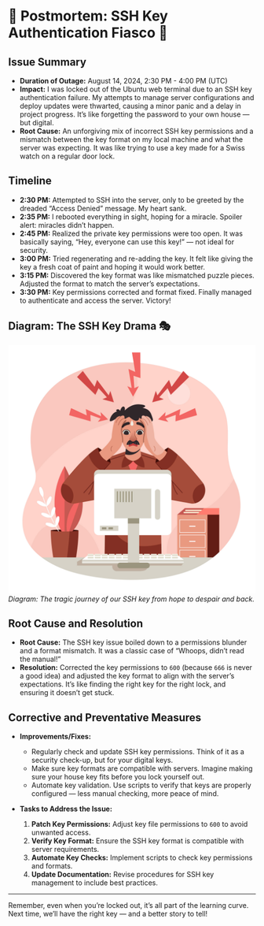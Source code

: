 # 🚨 Postmortem: SSH Key Authentication Fiasco 🚨

## Issue Summary
- **Duration of Outage:** August 14, 2024, 2:30 PM - 4:00 PM (UTC)
- **Impact:** I was locked out of the Ubuntu web terminal due to an SSH key authentication failure. My attempts to manage server configurations and deploy updates were thwarted, causing a minor panic and a delay in project progress. It’s like forgetting the password to your own house — but digital.
- **Root Cause:** An unforgiving mix of incorrect SSH key permissions and a mismatch between the key format on my local machine and what the server was expecting. It was like trying to use a key made for a Swiss watch on a regular door lock.

## Timeline
- **2:30 PM:** Attempted to SSH into the server, only to be greeted by the dreaded “Access Denied” message. My heart sank.
- **2:35 PM:** I rebooted everything in sight, hoping for a miracle. Spoiler alert: miracles didn’t happen.
- **2:45 PM:** Realized the private key permissions were too open. It was basically saying, “Hey, everyone can use this key!” — not ideal for security.
- **3:00 PM:** Tried regenerating and re-adding the key. It felt like giving the key a fresh coat of paint and hoping it would work better.
- **3:15 PM:** Discovered the key format was like mismatched puzzle pieces. Adjusted the format to match the server’s expectations.
- **3:30 PM:** Key permissions corrected and format fixed. Finally managed to authenticate and access the server. Victory!

## Diagram: The SSH Key Drama 🎭
![SSH Key Drama](./6844333.jpg)
*Diagram: The tragic journey of our SSH key from hope to despair and back.*

## Root Cause and Resolution
- **Root Cause:** The SSH key issue boiled down to a permissions blunder and a format mismatch. It was a classic case of “Whoops, didn’t read the manual!”
- **Resolution:** Corrected the key permissions to `600` (because `666` is never a good idea) and adjusted the key format to align with the server’s expectations. It’s like finding the right key for the right lock, and ensuring it doesn’t get stuck.

## Corrective and Preventative Measures
- **Improvements/Fixes:**
  - Regularly check and update SSH key permissions. Think of it as a security check-up, but for your digital keys.
  - Make sure key formats are compatible with servers. Imagine making sure your house key fits before you lock yourself out.
  - Automate key validation. Use scripts to verify that keys are properly configured — less manual checking, more peace of mind.

- **Tasks to Address the Issue:**
  1. **Patch Key Permissions:** Adjust key file permissions to `600` to avoid unwanted access.
  2. **Verify Key Format:** Ensure the SSH key format is compatible with server requirements.
  3. **Automate Key Checks:** Implement scripts to check key permissions and formats.
  4. **Update Documentation:** Revise procedures for SSH key management to include best practices.

---

Remember, even when you’re locked out, it’s all part of the learning curve. Next time, we’ll have the right key — and a better story to tell!

